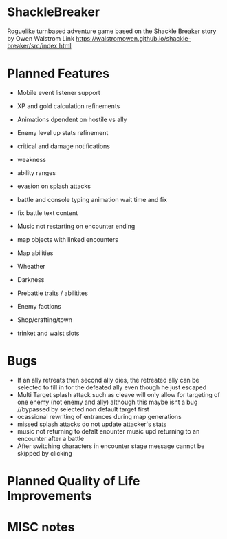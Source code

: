 # ShackleBreaker
Roguelike turnbased adventure game based on the Shackle Breaker story by Owen Walstrom
Link
https://walstromowen.github.io/shackle-breaker/src/index.html

# Planned Features
* Mobile event listener support
* XP and gold calculation refinements
* Animations dpendent on hostile vs ally
* Enemy level up stats refinement
* critical and damage notifications
* weakness
* ability ranges
* evasion on splash attacks
* battle and console typing animation wait time and fix
* fix battle text content
* Music not restarting on encounter ending

* map objects with linked encounters
* Map abilities
* Wheather
* Darkness
* Prebattle traits / abilitites
* Enemy factions
* Shop/crafting/town
* trinket and waist slots


# Bugs
* If an ally retreats then second ally dies, the retreated ally can be selected to fill in for the defeated ally even though he just escaped
* Multi Target splash attack such as cleave will only allow for targeting of one enemy (not enemy and ally) although this maybe isnt a bug //bypassed by selected non default target first
* ocassional rewriting of entrances during map generations 
* missed splash attacks do not update attacker's stats
* music not returning to defalt enounter music upd returning to an encounter after a battle
* After switching characters in encounter stage message cannot be skipped by clicking



# Planned Quality of Life Improvements


# MISC notes

